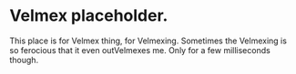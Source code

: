 # Velmex placeholder.
This place is for Velmex thing, for Velmexing. Sometimes the Velmexing is so ferocious that it even outVelmexes me. Only for a few milliseconds though.